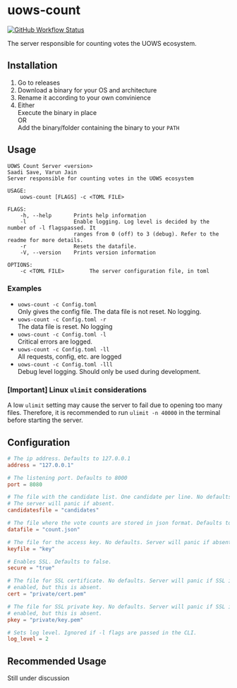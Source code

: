 # uows-count

[![GitHub Workflow Status](https://img.shields.io/github/workflow/status/uows-master/uows-count/Rust?logo=github)](https://github.com/uows-master/uows-count/actions)

The server responsible for counting votes the UOWS ecosystem.

## Installation
1. Go to releases
2. Download a binary for your OS and architecture
3. Rename it according to your own convinience
4. Either \
Execute the binary in place \
OR \
Add the binary/folder containing the binary to your `PATH`

## Usage
```text
UOWS Count Server <version>
Saadi Save, Varun Jain
Server responsible for counting votes in the UOWS ecosystem

USAGE:
    uows-count [FLAGS] -c <TOML FILE>

FLAGS:
    -h, --help       Prints help information
    -l               Enable logging. Log level is decided by the number of -l flagspassed. It
                     ranges from 0 (off) to 3 (debug). Refer to the readme for more details.
    -r               Resets the datafile.
    -V, --version    Prints version information

OPTIONS:
    -c <TOML FILE>        The server configuration file, in toml
```

### Examples
- `uows-count -c Config.toml` \
Only gives the config file. The data file is not reset. No logging.
- `uows-count -c Config.toml -r` \
The data file is reset. No logging
- `uows-count -c Config.toml -l` \
Critical errors are logged.
- `uows-count -c Config.toml -ll` \
All requests, config, etc. are logged
- `uows-count -c Config.toml -lll` \
Debug level logging. Should only be used during development.

### __[Important]__ Linux `ulimit` considerations
A low `ulimit` setting may cause the server to fail due to opening too many files. Therefore, it is recommended to run `ulimit -n 40000` in the terminal before starting the server.

## Configuration
```toml
# The ip address. Defaults to 127.0.0.1
address = "127.0.0.1"

# The listening port. Defaults to 8000
port = 8080

# The file with the candidate list. One candidate per line. No defaults.
# The server will panic if absent.
candidatesfile = "candidates"

# The file where the vote counts are stored in json format. Defaults to count.json.
datafile = "count.json"

# The file for the access key. No defaults. Server will panic if absent.
keyfile = "key"

# Enables SSL. Defaults to false.
secure = "true"

# The file for SSL certificate. No defaults. Server will panic if SSL is
# enabled, but this is absent.
cert = "private/cert.pem"

# The file for SSL private key. No defaults. Server will panic if SSL is
# enabled, but this is absent.
pkey = "private/key.pem"

# Sets log level. Ignored if -l flags are passed in the CLI.
log_level = 2
```

## Recommended Usage
Still under discussion
